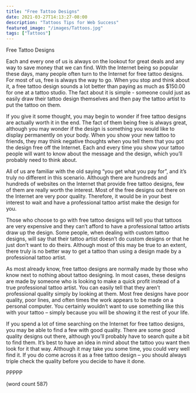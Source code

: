```yaml
---
title: "Free Tattoo Designs"
date: 2021-03-27T14:13:27-08:00
description: "Tattoos Tips for Web Success"
featured_image: "/images/Tattoos.jpg"
tags: ["Tattoos"]
---
```


Free Tattoo Designs

Each and every one of us is always on the lookout for great deals and any way to save money that we can find.  With the Internet being so popular these days, many people often turn to the Internet for free tattoo designs. For most of us, free is always the way to go.  When you stop and think about it, a free tattoo design sounds a lot better than paying as much as $150.00 for one at a tattoo studio.  The fact about it is simple - someone could just as easily draw their tattoo design themselves and then pay the tattoo artist to put the tattoo on them.

If you give it some thought, you may begin to wonder if free tattoo designs are actually worth it in the end.  The fact of them being free is always great, although you may wonder if the design is something you would like to display permanently on your body.  When you show your new tattoo to friends, they may think negative thoughts when you tell them that you got the design free off the Internet.  Each and every time you show your tattoo people will want to know about the message and the design, which you’ll probably need to think about.

All of us are familiar with the old saying “you get what you pay for”, and it’s truly no different in this scenario.  Although there are hundreds and hundreds of websites on the Internet that provide free tattoo designs, few of them are really worth the interest.  Most of the free designs out there on the Internet are very poor quality.  Therefore, it would be in your best interest to wait and have a professional tattoo artist make the design for you.

Those who choose to go with free tattoo designs will tell you that tattoos are very expensive and they can’t afford to have a professional tattoo artists draw up the design.  Some people, when dealing with custom tattoo designs, will say that their tattoo artist doesn’t do custom designs or that he just don’t want to do theirs.  Although most of this may be true to an extent, there truly is no better way to get a tattoo than using a design made by a professional tattoo artist.

As most already know, free tattoo designs are normally made by those who know next to nothing about tattoo designing.  In most cases, these designs are made by someone who is looking to make a quick profit instead of a true professional tattoo artist.  You can easily tell that they aren’t professional quality simply by looking at them.  Most free designs have poor quality, poor lines, and often times the work appears to be made on a personal computer.  You certainly wouldn’t want to use something like this with your tattoo – simply because you will be showing it the rest of your life.

If you spend a lot of time searching on the Internet for free tattoo designs, you may be able to find a few with good quality.  There are some good quality designs out there, although you’ll probably have to search quite a bit to find them.  It’s best to have an idea in mind about the tattoo you want then look for it that way.  Although it may take you some time, you could very well find it.  If you do come across it as a free tattoo design – you should always triple check the quality before you decide to have it done.

PPPPP

(word count 587)
